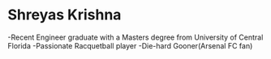 # Shreyas Krishna

-Recent Engineer graduate with a Masters degree from University of Central Florida
-Passionate Racquetball player
-Die-hard Gooner(Arsenal FC fan)
